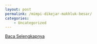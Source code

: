 ```yaml
---
layout: post
permalink: /mimpi-dikejar-makhluk-besar/
categories:
    - Uncategorized
---
```


[Baca Selengkapnya](/03)